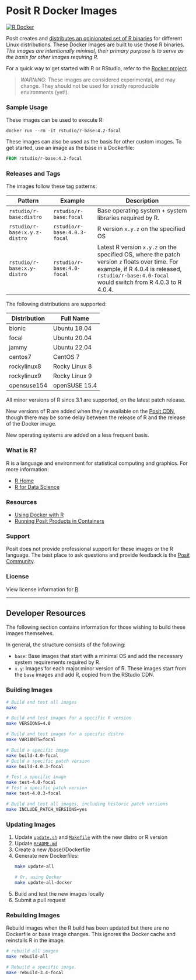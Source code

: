 # Posit R Docker Images

[![R Docker](https://github.com/rstudio/r-docker/actions/workflows/build.yml/badge.svg)](https://github.com/rstudio/r-docker/actions/workflows/build.yml)

Posit creates and [distributes an opinionated set of R
binaries](https://github.com/rstudio/r-builds) for different Linux
distributions. These Docker images are built to use those R binaries. *The
images are intentionally minimal, their primary purpose is to serve as the
basis for other images requiring R.* 

For a quick way to get started with R or RStudio, 
refer to the [Rocker project](https://www.rocker-project.org/).

> *WARNING*: These images are considered experimental, and may change. They should
> not be used for strictly reproducible environments (yet!). 

### Sample Usage

These images can be used to execute R:

```
docker run --rm -it rstudio/r-base:4.2-focal
```

These images can also be used as the basis for other custom images. To get
started, use an image as the base in a Dockerfile:

```dockerfile
FROM rstudio/r-base:4.2-focal
```

### Releases and Tags

The images follow these tag patterns: 

| Pattern | Example | Description |
| --- | --- | --- | 
| `rstudio/r-base:distro` | `rstudio/r-base:focal` |  Base operating system + system libraries required by R. |
| `rstudio/r-base:x.y.z-distro` | `rstudio/r-base:4.0.3-focal` | R version `x.y.z` on the specified OS |
| `rstudio/r-base:x.y-distro` | `rstudio/r-base:4.0-focal` | Latest R version `x.y.z` on the specified OS, where the patch version `z` floats over time. For example, if R 4.0.4 is released, `rstudio/r-base:4.0-focal` would switch from R 4.0.3 to R 4.0.4.|


The following distributions are supported:  

| Distribution  | Full Name |
| ------------- |-----------|
| bionic        | Ubuntu 18.04 |
| focal         | Ubuntu 20.04 |
| jammy         | Ubuntu 22.04 |
| centos7       | CentOS 7 |
| rockylinux8   | Rocky Linux 8 |
| rockylinux9   | Rocky Linux 9 |
| opensuse154   | openSUSE 15.4 |

All minor versions of R since 3.1 are supported, on the latest patch release.

New versions of R are added when they're available on the
[Posit CDN](https://cdn.posit.co/r/versions.json), though there may be
some delay between the release of R and the release of the Docker image.

New operating systems are added on a less frequent basis. 


### What is R?

R is a language and environment for statistical computing and graphics. For more information:

- [R Home](https://www.r-project.org/about.html)
- [R for Data Science](https://r4ds.had.co.nz/) 

### Resources

- [Using Docker with R](https://solutions.posit.co/envs-pkgs/environments/docker/)
- [Running Posit Products in Containers](https://solutions.posit.co/architecting/docker/) 

### Support

Posit does not provide professional support for these images or the R
language. The best place to ask questions and provide feedback is the [Posit
Community](https://community.rstudio.com/).

### License

View license information for [R](https://www.r-project.org/Licenses/).


---

## Developer Resources

The following section contains information for those wishing to build these
images themselves.

In general, the structure consists of the following:

- `base`: Base images that start with a minimal OS and add the necessary system
  requirements required by R.
- `x.y`: Images for each major.minor version of R. These images start from the
  `base` images and add R, copied from the RStudio CDN. 


### Building Images

```bash
# Build and test all images
make

# Build and test images for a specific R version
make VERSIONS=4.0

# Build and test images for a specific distro
make VARIANTS=focal

# Build a specific image
make build-4.0-focal
# Build a specific patch version
make build-4.0.3-focal

# Test a specific image
make test-4.0-focal
# Test a specific patch version
make test-4.0.3-focal

# Build and test all images, including historic patch versions
make INCLUDE_PATCH_VERSIONS=yes
```

### Updating Images

1. Update [`update.sh`](update.sh) and [`Makefile`](Makefile) with the new distro or R version
2. Update [`README.md`](README.md)
3. Create a new /base/<distro>/Dockerfile
4. Generate new Dockerfiles:
    ```bash
    make update-all

    # Or, using Docker
    make update-all-docker
    ```
5. Build and test the new images locally
6. Submit a pull request

### Rebuilding Images

Rebuild images when the R build has been updated but there are no Dockerfile or base image changes.
This ignores the Docker cache and reinstalls R in the image.

```bash
# rebuild all images
make rebuild-all

# Rebuild a specific image.
make rebuild-3.4-focal
```
